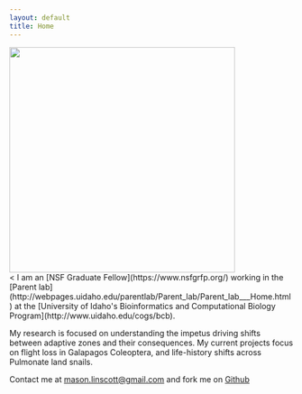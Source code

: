 ```yaml
---
layout: default
title: Home
---
```

<div style="text-align: left"><img src="https://cloud.githubusercontent.com/assets/8633630/10417996/6ceae9d2-7003-11e5-9a1d-7b65888b2657.png" width="400" /></div><
I am an [NSF Graduate Fellow](https://www.nsfgrfp.org/) working in the [Parent lab](http://webpages.uidaho.edu/parentlab/Parent_lab/Parent_lab___Home.html) at the [University of Idaho's Bioinformatics and Computational Biology Program](http://www.uidaho.edu/cogs/bcb). 

My research is focused on understanding the impetus driving shifts between adaptive zones and their consequences. My current projects focus on flight loss in Galapagos Coleoptera, and life-history shifts across Pulmonate land snails.

Contact me at mason.linscott@gmail.com and fork me on [Github](https://github.com/mason-linscott)
